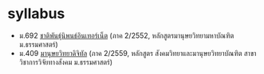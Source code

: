# syllabus

- ม.692 [ชาติพันธุ์นิพนธ์อินเทอร์เน็ต](./ethno-online/) (ภาค 2/2552, หลักสูตรมานุษยวิทยามหาบัณฑิต ม.ธรรมศาสตร์)
- ม.409 [มานุษยวิทยาดิจิทัล](https://digianthro.wordpress.com/about/) (ภาค 2/2559, หลักสูตร สังคมวิทยาและมานุษยวิทยาบัณฑิต สาขาวิชาการวิจัยทางสังคม ม.ธรรมศาสตร์)
